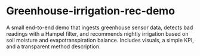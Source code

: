 # Greenhouse-irrigation-rec-demo
A small end-to-end demo that ingests greenhouse sensor data, detects bad readings with a Hampel filter, and recommends nightly irrigation based on soil moisture and evapotranspiration balance. Includes visuals, a simple KPI, and a transparent method description.
